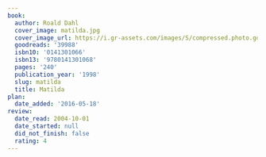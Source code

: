 ```yaml
---
book:
  author: Roald Dahl
  cover_image: matilda.jpg
  cover_image_url: https://i.gr-assets.com/images/S/compressed.photo.goodreads.com/books/1388793265l/39988.jpg
  goodreads: '39988'
  isbn10: '0141301066'
  isbn13: '9780141301068'
  pages: '240'
  publication_year: '1998'
  slug: matilda
  title: Matilda
plan:
  date_added: '2016-05-18'
review:
  date_read: 2004-10-01
  date_started: null
  did_not_finish: false
  rating: 4
---
```

